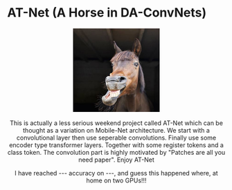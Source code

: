 # AT-Net (A Horse in DA-ConvNets)
<div align="center"> 
<img src="at_net.JPG" alt="at_net.JPG" title="at_net" width="200"/> 
</a>

This is actually a less serious weekend project called AT-Net which can be thought as a variation on Mobile-Net architecture. We start with a convolutional layer then use seperable convolutions. Finally use some encoder type transformer layers. Together with some register tokens and a class token. The convolution part is highly motivated by "Patches are all you need paper". 
Enjoy AT-Net



I have reached --- accuracy on ---, and guess this happened where, at home on two GPUs!!!

